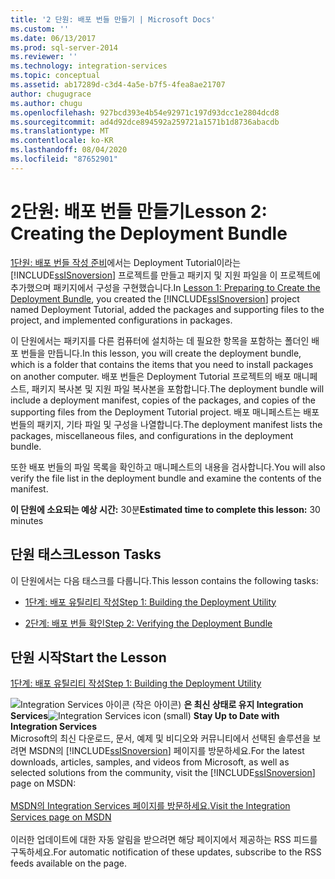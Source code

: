 ```yaml
---
title: '2 단원: 배포 번들 만들기 | Microsoft Docs'
ms.custom: ''
ms.date: 06/13/2017
ms.prod: sql-server-2014
ms.reviewer: ''
ms.technology: integration-services
ms.topic: conceptual
ms.assetid: ab17289d-c3d4-4a5e-b7f5-4fea8ae21707
author: chugugrace
ms.author: chugu
ms.openlocfilehash: 927bcd393e4b54e92971c197d93dcc1e2804dcd8
ms.sourcegitcommit: ad4d92dce894592a259721a1571b1d8736abacdb
ms.translationtype: MT
ms.contentlocale: ko-KR
ms.lasthandoff: 08/04/2020
ms.locfileid: "87652901"
---
```

# <a name="lesson-2-creating-the-deployment-bundle"></a><span data-ttu-id="777f2-102">2단원: 배포 번들 만들기</span><span class="sxs-lookup"><span data-stu-id="777f2-102">Lesson 2: Creating the Deployment Bundle</span></span>
  <span data-ttu-id="777f2-103">[1단원: 배포 번들 작성 준비](../integration-services/lesson-1-preparing-to-create-the-deployment-bundle.md)에서는 Deployment Tutorial이라는 [!INCLUDE[ssISnoversion](../includes/ssisnoversion-md.md)] 프로젝트를 만들고 패키지 및 지원 파일을 이 프로젝트에 추가했으며 패키지에서 구성을 구현했습니다.</span><span class="sxs-lookup"><span data-stu-id="777f2-103">In [Lesson 1: Preparing to Create the Deployment Bundle](../integration-services/lesson-1-preparing-to-create-the-deployment-bundle.md), you created the [!INCLUDE[ssISnoversion](../includes/ssisnoversion-md.md)] project named Deployment Tutorial, added the packages and supporting files to the project, and implemented configurations in packages.</span></span>  
  
 <span data-ttu-id="777f2-104">이 단원에서는 패키지를 다른 컴퓨터에 설치하는 데 필요한 항목을 포함하는 폴더인 배포 번들을 만듭니다.</span><span class="sxs-lookup"><span data-stu-id="777f2-104">In this lesson, you will create the deployment bundle, which is a folder that contains the items that you need to install packages on another computer.</span></span> <span data-ttu-id="777f2-105">배포 번들은 Deployment Tutorial 프로젝트의 배포 매니페스트, 패키지 복사본 및 지원 파일 복사본을 포함합니다.</span><span class="sxs-lookup"><span data-stu-id="777f2-105">The deployment bundle will include a deployment manifest, copies of the packages, and copies of the supporting files from the Deployment Tutorial project.</span></span> <span data-ttu-id="777f2-106">배포 매니페스트는 배포 번들의 패키지, 기타 파일 및 구성을 나열합니다.</span><span class="sxs-lookup"><span data-stu-id="777f2-106">The deployment manifest lists the packages, miscellaneous files, and configurations in the deployment bundle.</span></span>  
  
 <span data-ttu-id="777f2-107">또한 배포 번들의 파일 목록을 확인하고 매니페스트의 내용을 검사합니다.</span><span class="sxs-lookup"><span data-stu-id="777f2-107">You will also verify the file list in the deployment bundle and examine the contents of the manifest.</span></span>  
  
 <span data-ttu-id="777f2-108">**이 단원에 소요되는 예상 시간:** 30분</span><span class="sxs-lookup"><span data-stu-id="777f2-108">**Estimated time to complete this lesson:** 30 minutes</span></span>  
  
## <a name="lesson-tasks"></a><span data-ttu-id="777f2-109">단원 태스크</span><span class="sxs-lookup"><span data-stu-id="777f2-109">Lesson Tasks</span></span>  
 <span data-ttu-id="777f2-110">이 단원에서는 다음 태스크를 다룹니다.</span><span class="sxs-lookup"><span data-stu-id="777f2-110">This lesson contains the following tasks:</span></span>  
  
-   [<span data-ttu-id="777f2-111">1단계: 배포 유틸리티 작성</span><span class="sxs-lookup"><span data-stu-id="777f2-111">Step 1: Building the Deployment Utility</span></span>](../integration-services/lesson-2-1-building-the-deployment-utility.md)  
  
-   [<span data-ttu-id="777f2-112">2단계: 배포 번들 확인</span><span class="sxs-lookup"><span data-stu-id="777f2-112">Step 2: Verifying the Deployment Bundle</span></span>](../integration-services/lesson-2-2-verifying-the-deployment-bundle.md)  
  
## <a name="start-the-lesson"></a><span data-ttu-id="777f2-113">단원 시작</span><span class="sxs-lookup"><span data-stu-id="777f2-113">Start the Lesson</span></span>  
 [<span data-ttu-id="777f2-114">1단계: 배포 유틸리티 작성</span><span class="sxs-lookup"><span data-stu-id="777f2-114">Step 1: Building the Deployment Utility</span></span>](../integration-services/lesson-2-1-building-the-deployment-utility.md)  
  
<span data-ttu-id="777f2-115">![Integration Services 아이콘 (작은 아이콘)](media/dts-16.gif "Integration Services 아이콘(작은 아이콘)")  **은 최신 상태로 유지 Integration Services**</span><span class="sxs-lookup"><span data-stu-id="777f2-115">![Integration Services icon (small)](media/dts-16.gif "Integration Services icon (small)")  **Stay Up to Date with Integration Services**</span></span><br /> <span data-ttu-id="777f2-116">Microsoft의 최신 다운로드, 문서, 예제 및 비디오와 커뮤니티에서 선택된 솔루션을 보려면 MSDN의 [!INCLUDE[ssISnoversion](../includes/ssisnoversion-md.md)] 페이지를 방문하세요.</span><span class="sxs-lookup"><span data-stu-id="777f2-116">For the latest downloads, articles, samples, and videos from Microsoft, as well as selected solutions from the community, visit the [!INCLUDE[ssISnoversion](../includes/ssisnoversion-md.md)] page on MSDN:</span></span><br /><br /> [<span data-ttu-id="777f2-117">MSDN의 Integration Services 페이지를 방문하세요.</span><span class="sxs-lookup"><span data-stu-id="777f2-117">Visit the Integration Services page on MSDN</span></span>](https://go.microsoft.com/fwlink/?LinkId=136655)<br /><br /> <span data-ttu-id="777f2-118">이러한 업데이트에 대한 자동 알림을 받으려면 해당 페이지에서 제공하는 RSS 피드를 구독하세요.</span><span class="sxs-lookup"><span data-stu-id="777f2-118">For automatic notification of these updates, subscribe to the RSS feeds available on the page.</span></span>  
  
  
